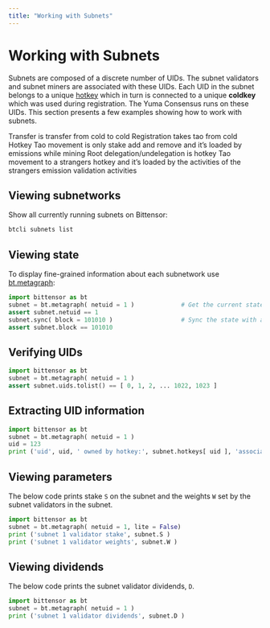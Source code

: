 ```yaml
---
title: "Working with Subnets"
---
```


# Working with Subnets

Subnets are composed of a discrete number of UIDs. The subnet validators and subnet miners are associated with these UIDs. Each UID in the subnet belongs to a unique [hotkey](../getting-started/wallets.md#coldkey-and-hotkey) which in turn is connected to a unique **coldkey** which was used during registration. The Yuma Consensus runs on these UIDs. This section presents a few examples showing how to work with subnets. 

Transfer is transfer from cold to cold 
Registration takes tao from cold 
Hotkey Tao movement is only stake add and remove and it’s loaded by emissions while mining
Root delegation/undelegation is hotkey Tao movement to a strangers hotkey and it’s loaded by the activities of the strangers emission validation activities

## Viewing subnetworks

Show all currently running subnets on Bittensor:

```bash 
btcli subnets list
```

## Viewing state

To display fine-grained information about each subnetwork use [bt.metagraph](../reference/bittensor-api-ref.md#btmetagraph):

```python
import bittensor as bt
subnet = bt.metagraph( netuid = 1 )             # Get the current state.
assert subnet.netuid == 1
subnet.sync( block = 101010 )                   # Sync the state with a particular block.
assert subnet.block == 101010
```

## Verifying UIDs

```python
import bittensor as bt
subnet = bt.metagraph( netuid = 1 )
assert subnet.uids.tolist() == [ 0, 1, 2, ... 1022, 1023 ]
```

## Extracting UID information


```python
import bittensor as bt
subnet = bt.metagraph( netuid = 1 )
uid = 123
print ('uid', uid, ' owned by hotkey:', subnet.hotkeys[ uid ], 'associated with coldkey': subnet.coldkey[ uid ] )
```

## Viewing parameters

The below code prints stake `S` on the subnet and the weights `W` set by the subnet validators in the subnet. 

```python numbered dark
import bittensor as bt
subnet = bt.metagraph( netuid = 1, lite = False)
print ('subnet 1 validator stake', subnet.S )
print ('subnet 1 validator weights', subnet.W )
```

## Viewing dividends

The below code prints the subnet validator dividends, `D`. 

```python
import bittensor as bt
subnet = bt.metagraph( netuid = 1 )
print ('subnet 1 validator dividends', subnet.D )
```
